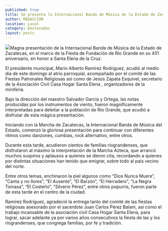 ```yaml
---
published: true
title: Se presenta la Internacional Banda de Música de la Estado de Zacatecas en Río Grande
author: REDACCION
location: Local
category: Destacadas
layout: posts
---
```


![](http://i.imgur.com/5qEYha5m.jpg)Magna presentación de la Internacional Banda de Música de la Estado de Zacatecas, en el marco de la Fiesta de Fundación de Río Grande en su 451 aniversario, en honor a Santa Elena de la Cruz.

El presidente municipal, Mario Alberto Ramírez Rodríguez, acudió al medio día de este domingo al atrio parroquial, acompañado por el comité de las Fiestas Patronales Religiosas así como de Jesús Zapata Esquivel, secretario de la Asociación Civil Casa Hogar Santa Elena , organizadores de la miniferia.

Bajo la dirección del maestro Salvador García y Ortega, las notas producidas por los instrumentos de viento, fueron magníficamente interpretadas para deleitar a la población de Río Grande, que acudió a disfrutar de esta mágica presentación.

Iniciando con la Marcha de Zacatecas, la Internacional Banda de Música del Estado, comenzó la gloriosa presentación para continuar con diferentes ritmos como danzones, cumbias, rock alternativo, entre otros.

Durante esta tarde, acudieron cientos de familias riograndenses, que disfrutaron al máximo  la interpretación de la Marcha Azteca, que arrancó muchos suspiros y aplausos a quienes se dieron cita, recordando a quienes por distintas situaciones han tenido que emigrar, sobre todo al país vecino del norte. 

Entre otros temas, enchinaron la piel algunos como “Dios Nunca Muere”, “Canta y no llores”, “El Ausente”, “El Barzón”, “El Herradero”, “La Negra Tomasa”, “El Costeño”, “Silverio Pérez”, entre otros popurrís, fueron parte de esta tarde en el centro de la ciudad.

Ramírez Rodríguez, agradeció la entrega tanto del comité de las fiestas religiosas asesorado por el sacerdote Juan Carlos Pérez Balam, así como el trabajo incansable de la asociación civil Casa Hogar Santa Elena, para lograr, sacar adelante ya por varios años consecutivos la fiesta de las y los riograndenses, que congrega familias, por fe y tradición.

